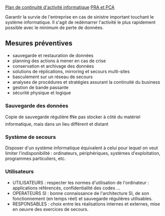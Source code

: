 [Plan de continuité d'activité informatique](https://fr.wikipedia.org/wiki/Plan_de_continuit%C3%A9_d%27activit%C3%A9_(informatique))
[PRA et PCA](https://www.youtube.com/watch?v=v73mkEs5ym8)

Garantir la survie de l'entreprise en cas de sinistre important touchant le système informatique. Il s'agit de redémarrer l'activité le plus rapidement possible avec le minimum de perte de données.

## Mesures préventives
- sauvegarde et restauration de données
- planning des actions à mener en cas de crise
- conservation et archivage des données
- solutions de réplications, mirroring et secours multi-sites
- basculement sur un réseau de secours
- analyses de procédures et stratégies assurant la continuité du business
- gestion de bande passante
- sécurité physique et logique

### Sauvegarde des données
Copie de sauvegarde régulière
❗Ne pas stocker à côté du matériel informatique, mais dans un lieu différent et distant

### Système de secours
Disposer d'un système informatique équivalent à celui pour lequel on veut limiter l'indisponibilité : ordinateurs, périphériques, systèmes d'exploitation, programmes particuliers, etc.

### Utilisateurs
- UTILISATEURS : respecter les normes d'utilisation de l'ordinateur : applications référencés, confidentialité des codes ...
- OPERATEURS SI : bonne connaissance de l'architecture SI, de son fonctionnement (en temps réel) et sauvegarde régulières utilisables.
- RESPONSABLES : choix entre les réalisations internes et externes, mise en oeuvre des exercices de secours.
